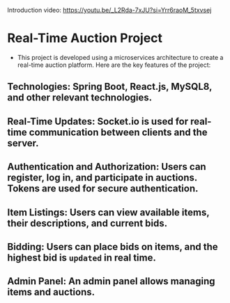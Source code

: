 Introduction video: https://youtu.be/_L2Rda-7xJU?si=Yrr6raoM_5txvsej

# Real-Time Auction Project
- This project is developed using a microservices architecture to create a real-time auction platform. Here are the key features of the project:

## Technologies: Spring Boot, React.js, MySQL8, and other relevant technologies.
## Real-Time Updates: Socket.io is used for real-time communication between clients and the server.
## Authentication and Authorization: Users can register, log in, and participate in auctions. Tokens are used for secure authentication.
## Item Listings: Users can view available items, their descriptions, and current bids.
## Bidding: Users can place bids on items, and the highest bid is `updated` in real time.
## Admin Panel: An admin panel allows managing items and auctions.

